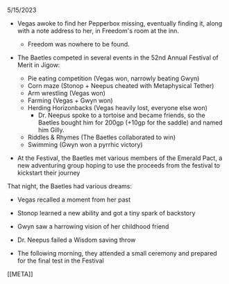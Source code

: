 5/15/2023

- Vegas awoke to find her Pepperbox missing, eventually finding it, along with a note address to her, in Freedom's room at the inn.
	- Freedom was nowhere to be found.

- The Baetles competed in several events in the 52nd Annual Festival of Merit in Jigow:
	- Pie eating competition (Vegas won, narrowly beating Gwyn)
	- Corn maze (Stonop + Neepus cheated with Metaphysical Tether)
	- Arm wrestling (Vegas won)
	- Farming (Vegas + Gwyn won)
	- Herding Horizonbacks (Vegas heavily lost, everyone else won)
		- Dr. Neepus spoke to a tortoise and became friends, so the Baetles bought him for 200gp (+10gp for the saddle) and named him Gilly.
	- Riddles & Rhymes (The Baetles collaborated to win)
	- Swimming (Gwyn won a pyrrhic victory)

- At the Festival, the Baetles met various members of the Emerald Pact, a new adventuring group hoping to use the proceeds from the festival to kickstart their journey

That night, the Baetles had various dreams:
- Vegas recalled a moment from her past
- Stonop learned a new ability and got a tiny spark of backstory
- Gwyn saw a harrowing vision of her childhood friend
- Dr. Neepus failed a Wisdom saving throw

- The following morning, they attended a small ceremony and prepared for the final test in the Festival

[[META]]
